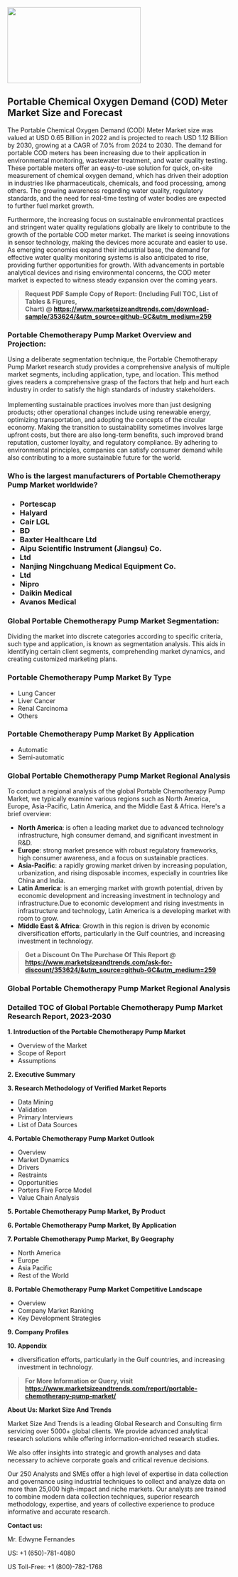 <p><img class="alignnone size-medium wp-image-20088" src="https://ffe5etoiles.com/wp-content/uploads/2024/12/MST1-300x171.png" alt="" width="300" height="171" /></p><h2>Portable Chemical Oxygen Demand (COD) Meter Market Size and Forecast</h2><p>The Portable Chemical Oxygen Demand (COD) Meter Market size was valued at USD 0.65 Billion in 2022 and is projected to reach USD 1.12 Billion by 2030, growing at a CAGR of 7.0% from 2024 to 2030. The demand for portable COD meters has been increasing due to their application in environmental monitoring, wastewater treatment, and water quality testing. These portable meters offer an easy-to-use solution for quick, on-site measurement of chemical oxygen demand, which has driven their adoption in industries like pharmaceuticals, chemicals, and food processing, among others. The growing awareness regarding water quality, regulatory standards, and the need for real-time testing of water bodies are expected to further fuel market growth.</p><p>Furthermore, the increasing focus on sustainable environmental practices and stringent water quality regulations globally are likely to contribute to the growth of the portable COD meter market. The market is seeing innovations in sensor technology, making the devices more accurate and easier to use. As emerging economies expand their industrial base, the demand for effective water quality monitoring systems is also anticipated to rise, providing further opportunities for growth. With advancements in portable analytical devices and rising environmental concerns, the COD meter market is expected to witness steady expansion over the coming years.</p></p><blockquote id="" class=""><strong>Request PDF Sample Copy of Report: (Including Full TOC, List of Tables &amp; Figures, Chart)&nbsp;@&nbsp;<strong><a href="https://www.marketsizeandtrends.com/download-sample/353624/&utm_source=github-GC&utm_medium=259" target="_blank">https://www.marketsizeandtrends.com/download-sample/353624/&utm_source=github-GC&utm_medium=259</a></strong></strong></blockquote><h3 id="" class="">Portable Chemotherapy Pump Market&nbsp;Overview and Projection:</h3><p id="" class="">Using a deliberate segmentation technique, the Portable Chemotherapy Pump Market research study provides a comprehensive analysis of multiple market segments, including application, type, and location. This method gives readers a comprehensive grasp of the factors that help and hurt each industry in order to satisfy the high standards of industry stakeholders. <br /> <br />Implementing sustainable practices involves more than just designing products; other operational changes include using renewable energy, optimizing transportation, and adopting the concepts of the circular economy. Making the transition to sustainability sometimes involves large upfront costs, but there are also long-term benefits, such improved brand reputation, customer loyalty, and regulatory compliance. By adhering to environmental principles, companies can satisfy consumer demand while also contributing to a more sustainable future for the world.</p><h3 id="" class="">Who is the largest manufacturers of&nbsp;Portable Chemotherapy Pump Market worldwide?</h3><h3 class=""><p><ul><li>Portescap </li><li> Halyard </li><li> Cair LGL </li><li> BD </li><li> Baxter Healthcare Ltd </li><li> Aipu Scientific Instrument (Jiangsu) Co. </li><li> Ltd </li><li> Nanjing Ningchuang Medical Equipment Co. </li><li> Ltd </li><li> Nipro </li><li> Daikin Medical </li><li> Avanos Medical</li></ul></p></h3><h3 id="" class="">Global&nbsp;Portable Chemotherapy Pump Market Segmentation:</h3><p id="" class="">Dividing the market into discrete categories according to specific criteria, such type and application, is known as segmentation analysis. This aids in identifying certain client segments, comprehending market dynamics, and creating customized marketing plans.</p><h3 id="" class="">Portable Chemotherapy Pump Market&nbsp;By Type</h3><p><p><ul><li>Lung Cancer</li><li> Liver Cancer</li><li> Renal Carcinoma</li><li> Others</p></li></ul></p></p><h3 id="" class="">Portable Chemotherapy Pump Market&nbsp;By Application</h3><p class=""><p><ul><li>Automatic</li><li> Semi-automatic</li></ul></p></p><h3 id="" class="">Global Portable Chemotherapy Pump Market Regional Analysis</h3><p id="" class="">To conduct a regional analysis of the global Portable Chemotherapy Pump Market, we typically examine various regions such as North America, Europe, Asia-Pacific, Latin America, and the Middle East &amp; Africa. Here's a brief overview:</p><ul><li><strong>North America</strong>: is often a leading market due to advanced technology infrastructure, high consumer demand, and significant investment in R&amp;D.</li><li><strong>Europe</strong>: strong market presence with robust regulatory frameworks, high consumer awareness, and a focus on sustainable practices.</li><li><strong>Asia-Pacific</strong>: a rapidly growing market driven by increasing population, urbanization, and rising disposable incomes, especially in countries like China and India.</li><li><strong>Latin America</strong>: is an emerging market with growth potential, driven by economic development and increasing investment in technology and infrastructure.Due to economic development and rising investments in infrastructure and technology, Latin America is a developing market with room to grow.</li><li><strong>Middle East &amp; Africa</strong>: Growth in this region is driven by economic diversification efforts, particularly in the Gulf countries, and increasing investment in technology.</li></ul><blockquote id="" class=""><strong>Get a Discount On The Purchase Of This Report @ <strong><a href="https://www.marketsizeandtrends.com/ask-for-discount/353624/&utm_source=github-GC&utm_medium=259" target="_blank">https://www.marketsizeandtrends.com/ask-for-discount/353624/&utm_source=github-GC&utm_medium=259</a></strong></strong></blockquote><h3 id="" class="">Global Portable Chemotherapy Pump Market Regional Analysis</h3><h3 id="" class="">Detailed TOC of Global Portable Chemotherapy Pump Market Research Report, 2023-2030</h3><p id="" class=""><strong>1. Introduction of the Portable Chemotherapy Pump Market</strong></p><ul><li>Overview of the Market</li><li>Scope of Report</li><li>Assumptions</li></ul><p id="" class=""><strong>2. Executive Summary</strong></p><p id="" class=""><strong>3. Research Methodology of Verified Market Reports</strong></p><ul><li>Data Mining</li><li>Validation</li><li>Primary Interviews</li><li>List of Data Sources</li></ul><p id="" class=""><strong>4. Portable Chemotherapy Pump Market Outlook</strong></p><ul><li>Overview</li><li>Market Dynamics</li><li>Drivers</li><li>Restraints</li><li>Opportunities</li><li>Porters Five Force Model</li><li>Value Chain Analysis</li></ul><p id="" class=""><strong>5. Portable Chemotherapy Pump Market, By Product</strong></p><p id="" class=""><strong>6. Portable Chemotherapy Pump Market, By Application</strong></p><p id="" class=""><strong>7. Portable Chemotherapy Pump Market, By Geography</strong></p><ul><li>North America</li><li>Europe</li><li>Asia Pacific</li><li>Rest of the World</li></ul><p id="" class=""><strong>8. Portable Chemotherapy Pump Market Competitive Landscape</strong></p><ul><li>Overview</li><li>Company Market Ranking</li><li>Key Development Strategies</li></ul><p id="" class=""><strong>9. Company Profiles</strong></p><p id="" class=""><strong>10. Appendix</strong></p><ul><li>diversification efforts, particularly in the Gulf countries, and increasing investment in technology.</li></ul><blockquote id="" class=""><strong>For More Information or Query, visit <strong><strong><a href="https://www.marketsizeandtrends.com/report/portable-chemotherapy-pump-market/" target="_blank">https://www.marketsizeandtrends.com/report/portable-chemotherapy-pump-market/</a></strong></strong></strong></blockquote><p id="" class=""><strong>About Us: Market Size And Trends</strong></p><p id="" class="">Market Size And Trends is a leading Global Research and Consulting firm servicing over 5000+ global clients. We provide advanced analytical research solutions while offering information-enriched research studies.</p><p id="" class="">We also offer insights into strategic and growth analyses and data necessary to achieve corporate goals and critical revenue decisions.</p><p id="" class="">Our 250 Analysts and SMEs offer a high level of expertise in data collection and governance using industrial techniques to collect and analyze data on more than 25,000 high-impact and niche markets. Our analysts are trained to combine modern data collection techniques, superior research methodology, expertise, and years of collective experience to produce informative and accurate research.</p><p id="" class=""><strong>Contact us:</strong></p><p id="" class="">Mr. Edwyne Fernandes</p><p id="" class="">US: +1 (650)-781-4080</p><p id="" class="">US Toll-Free: +1 (800)-782-1768</p>
